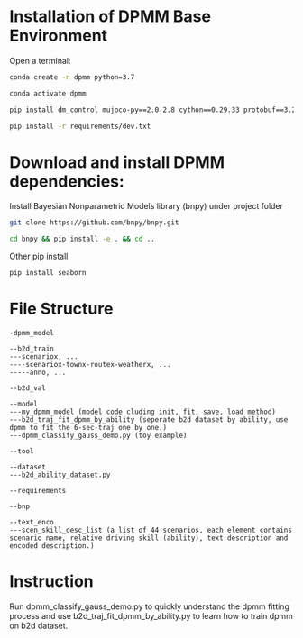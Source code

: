 # Installation of DPMM Base Environment

Open a terminal:
```bash
conda create -n dpmm python=3.7

conda activate dpmm

pip install dm_control mujoco-py==2.0.2.8 cython==0.29.33 protobuf==3.20.0 gym==0.20.0

pip install -r requirements/dev.txt
```

# Download and install DPMM dependencies:


Install Bayesian Nonparametric Models library (bnpy) under project folder

```bash
git clone https://github.com/bnpy/bnpy.git

cd bnpy && pip install -e . && cd ..
```

Other pip install
```bash
pip install seaborn
```

# File Structure

```
-dpmm_model

--b2d_train
---scenariox, ...
----scenariox-townx-routex-weatherx, ...
-----anno, ...

--b2d_val

--model
---my_dpmm_model (model code cluding init, fit, save, load method)
---b2d_traj_fit_dpmm_by_ability (seperate b2d dataset by ability, use dpmm to fit the 6-sec-traj one by one.)
---dpmm_classify_gauss_demo.py (toy example)

--tool

--dataset
---b2d_ability_dataset.py

--requirements

--bnp

--text_enco
---scen_skill_desc_list (a list of 44 scenarios, each element contains scenario name, relative driving skill (ability), text description and encoded description.)

```

# Instruction
Run dpmm_classify_gauss_demo.py to quickly understand the dpmm fitting process and use b2d_traj_fit_dpmm_by_ability.py to learn how to train dpmm on b2d dataset.